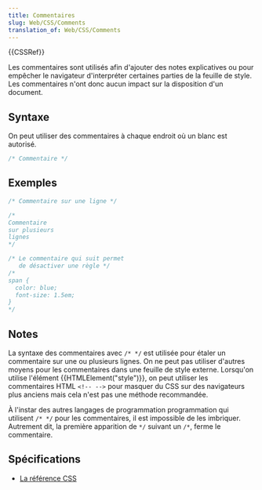 ```yaml
---
title: Commentaires
slug: Web/CSS/Comments
translation_of: Web/CSS/Comments
---
```


{{CSSRef}}

Les commentaires sont utilisés afin d'ajouter des notes explicatives ou pour empêcher le navigateur d'interpréter certaines parties de la feuille de style. Les commentaires n'ont donc aucun impact sur la disposition d'un document.

## Syntaxe

On peut utiliser des commentaires à chaque endroit où un blanc est autorisé.

```css
/* Commentaire */
```

## Exemples

```css
/* Commentaire sur une ligne */

/*
Commentaire
sur plusieurs
lignes
*/

/* Le commentaire qui suit permet
   de désactiver une règle */
/*
span {
  color: blue;
  font-size: 1.5em;
}
*/
```

## Notes

La syntaxe des commentaires avec `/* */` est utilisée pour étaler un commentaire sur une ou plusieurs lignes. On ne peut pas utiliser d'autres moyens pour les commentaires dans une feuille de style externe. Lorsqu'on utilise l'élément {{HTMLElement("style")}}, on peut utiliser les commentaires HTML `<!-- -->` pour masquer du CSS sur des navigateurs plus anciens mais cela n'est pas une méthode recommandée.

À l'instar des autres langages de programmation programmation qui utilisent `/* */` pour les commentaires, il est impossible de les imbriquer. Autrement dit, la première apparition de `*/` suivant un `/*`, ferme le commentaire.

## Spécifications

- [La référence CSS](/fr/docs/Web/CSS/Reference)
